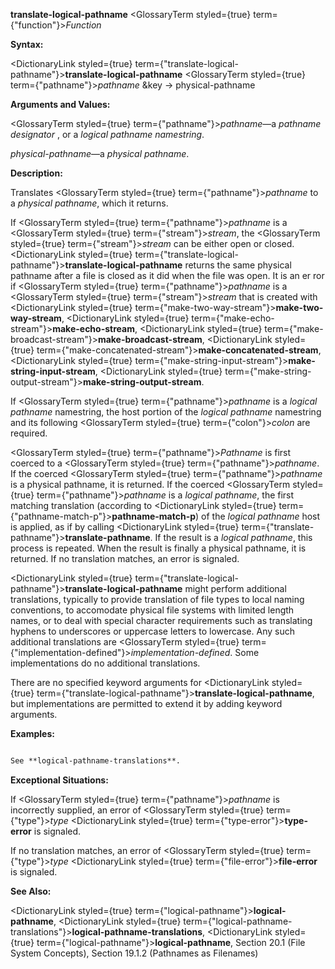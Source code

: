 **translate-logical-pathname** <GlossaryTerm styled={true} term={"function"}><i>Function</i></GlossaryTerm> 



**Syntax:** 



<DictionaryLink styled={true} term={"translate-logical-pathname"}><b>translate-logical-pathname</b></DictionaryLink> <GlossaryTerm styled={true} term={"pathname"}><i>pathname</i></GlossaryTerm> &amp;key → physical-pathname 



**Arguments and Values:** 



<GlossaryTerm styled={true} term={"pathname"}><i>pathname</i></GlossaryTerm>—a *pathname designator* , or a *logical pathname namestring*. 



*physical-pathname*—a *physical pathname*. 



**Description:** 



Translates <GlossaryTerm styled={true} term={"pathname"}><i>pathname</i></GlossaryTerm> to a *physical pathname*, which it returns. 



If <GlossaryTerm styled={true} term={"pathname"}><i>pathname</i></GlossaryTerm> is a <GlossaryTerm styled={true} term={"stream"}><i>stream</i></GlossaryTerm>, the <GlossaryTerm styled={true} term={"stream"}><i>stream</i></GlossaryTerm> can be either open or closed. <DictionaryLink styled={true} term={"translate-logical-pathname"}><b>translate-logical-pathname</b></DictionaryLink> returns the same physical pathname after a file is closed as it did when the file was open. It is an er ror if <GlossaryTerm styled={true} term={"pathname"}><i>pathname</i></GlossaryTerm> is a <GlossaryTerm styled={true} term={"stream"}><i>stream</i></GlossaryTerm> that is created with <DictionaryLink styled={true} term={"make-two-way-stream"}><b>make-two-way-stream</b></DictionaryLink>, <DictionaryLink styled={true} term={"make-echo-stream"}><b>make-echo-stream</b></DictionaryLink>, <DictionaryLink styled={true} term={"make-broadcast-stream"}><b>make-broadcast-stream</b></DictionaryLink>, <DictionaryLink styled={true} term={"make-concatenated-stream"}><b>make-concatenated-stream</b></DictionaryLink>, <DictionaryLink styled={true} term={"make-string-input-stream"}><b>make-string-input-stream</b></DictionaryLink>, <DictionaryLink styled={true} term={"make-string-output-stream"}><b>make-string-output-stream</b></DictionaryLink>. 



If <GlossaryTerm styled={true} term={"pathname"}><i>pathname</i></GlossaryTerm> is a *logical pathname* namestring, the host portion of the *logical pathname* namestring and its following <GlossaryTerm styled={true} term={"colon"}><i>colon</i></GlossaryTerm> are required. 



<GlossaryTerm styled={true} term={"pathname"}><i>Pathname</i></GlossaryTerm> is first coerced to a <GlossaryTerm styled={true} term={"pathname"}><i>pathname</i></GlossaryTerm>. If the coerced <GlossaryTerm styled={true} term={"pathname"}><i>pathname</i></GlossaryTerm> is a physical pathname, it is returned. If the coerced <GlossaryTerm styled={true} term={"pathname"}><i>pathname</i></GlossaryTerm> is a *logical pathname*, the first matching translation (according to <DictionaryLink styled={true} term={"pathname-match-p"}><b>pathname-match-p</b></DictionaryLink>) of the *logical pathname* host is applied, as if by calling <DictionaryLink styled={true} term={"translate-pathname"}><b>translate-pathname</b></DictionaryLink>. If the result is a *logical pathname*, this process is repeated. When the result is finally a physical pathname, it is returned. If no translation matches, an error is signaled. 



<DictionaryLink styled={true} term={"translate-logical-pathname"}><b>translate-logical-pathname</b></DictionaryLink> might perform additional translations, typically to provide translation of file types to local naming conventions, to accomodate physical file systems with limited length names, or to deal with special character requirements such as translating hyphens to underscores or uppercase letters to lowercase. Any such additional translations are <GlossaryTerm styled={true} term={"implementation-defined"}><i>implementation-defined</i></GlossaryTerm>. Some implementations do no additional translations. 



There are no specified keyword arguments for <DictionaryLink styled={true} term={"translate-logical-pathname"}><b>translate-logical-pathname</b></DictionaryLink>, but implementations are permitted to extend it by adding keyword arguments. 



**Examples:**
```lisp

See **logical-pathname-translations**. 

```
**Exceptional Situations:** 



If <GlossaryTerm styled={true} term={"pathname"}><i>pathname</i></GlossaryTerm> is incorrectly supplied, an error of <GlossaryTerm styled={true} term={"type"}><i>type</i></GlossaryTerm> <DictionaryLink styled={true} term={"type-error"}><b>type-error</b></DictionaryLink> is signaled. 



If no translation matches, an error of <GlossaryTerm styled={true} term={"type"}><i>type</i></GlossaryTerm> <DictionaryLink styled={true} term={"file-error"}><b>file-error</b></DictionaryLink> is signaled. 







 



 



**See Also:** 



<DictionaryLink styled={true} term={"logical-pathname"}><b>logical-pathname</b></DictionaryLink>, <DictionaryLink styled={true} term={"logical-pathname-translations"}><b>logical-pathname-translations</b></DictionaryLink>, <DictionaryLink styled={true} term={"logical-pathname"}><b>logical-pathname</b></DictionaryLink>, Section 20.1 (File System Concepts), Section 19.1.2 (Pathnames as Filenames) 



